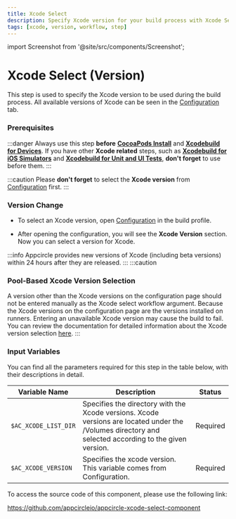 ```yaml
---
title: Xcode Select
description: Specify Xcode version for your build process with Xcode Select. Always use before CocoaPods Install and Xcodebuild steps.
tags: [xcode, version, workflow, step]
---
```


import Screenshot from '@site/src/components/Screenshot';

# Xcode Select (Version)

This step is used to specify the Xcode version to be used during the build process. All available versions of Xcode can be seen in the [Configuration](https://docs.appcircle.io/build/build-process-management/build-profile-configuration) tab.

### Prerequisites

:::danger
Always use this step **before** [**CocoaPods Install**](https://docs.appcircle.io/workflows/ios-specific-workflow-steps/#cocoapods-install) and [**Xcodebuild for Devices**](https://docs.appcircle.io/workflows/ios-specific-workflow-steps/#xcodebuild-for-devices-archive--export). If you have other **Xcode related** steps, such as [**Xcodebuild for iOS Simulators**](https://docs.appcircle.io/workflows/ios-specific-workflow-steps/#xcodebuild-for-ios-simulator) and [**Xcodebuild for Unit and UI Tests**](https://docs.appcircle.io/workflows/ios-specific-workflow-steps/#xcodebuild-for-unit-and-ui-tests), **don't forget** to use before them.
:::

:::caution
Please **don't forget** to select the **Xcode version** from [Configuration](https://docs.appcircle.io/build/building-ios-applications#build-configuration) first.
:::

<Screenshot url='https://cdn.appcircle.io/docs/assets/BE2585-xcodeOrder.png' />

### Version Change

- To select an Xcode version, open [Configuration](https://docs.appcircle.io/build/building-ios-applications#build-configuration) in the build profile.

<Screenshot url='https://cdn.appcircle.io/docs/assets/BE2585-xcode_select_config.png' />

- After opening the configuration, you will see the **Xcode Version** section. Now you can select a version for Xcode.

<Screenshot url='https://cdn.appcircle.io/docs/assets/BE2585-xcode_select_list.png' />

:::info
Appcircle provides new versions of Xcode (including beta versions) within 24 hours after they are released.
:::
:::caution

### Pool-Based Xcode Version Selection

A version other than the Xcode versions on the configuration page should not be entered manually as the Xcode select workflow argument.
Because the Xcode versions on the configuration page are the versions installed on runners.
Entering an unavailable Xcode version may cause the build to fail.
You can review the documentation for detailed information about the Xcode version selection [here](/self-hosted-appcircle/self-hosted-runner/configure-runner/manage-pools/#pool-based-xcode-version-selection).
:::

### Input Variables

You can find all the parameters required for this step in the table below, with their descriptions in detail.

| Variable Name        | Description                                                                                                                                           | Status   |
| -------------------- | ----------------------------------------------------------------------------------------------------------------------------------------------------- | -------- |
| `$AC_XCODE_LIST_DIR` | Specifies the directory with the Xcode versions. Xcode versions are located under the /Volumes directory and selected according to the given version. | Required |
| `$AC_XCODE_VERSION`  | Specifies the xcode version. This variable comes from Configuration.                                                                                  | Required |

To access the source code of this component, please use the following link:

https://github.com/appcircleio/appcircle-xcode-select-component
